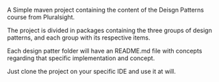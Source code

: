A Simple maven project containing the content of the Deisgn Patterns course from Pluralsight.

The project is divided in packages containing the three groups of design patterns,
and each group with its respective items.

Each design patter folder will have an README.md file with concepts regarding that  specific implementation and concept.

Just clone the project  on your specific IDE and use it at will.